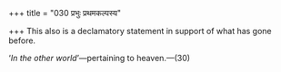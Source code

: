 +++
title = "030 प्रभुः प्रथमकल्पस्य"

+++
This also is a declamatory statement in support of what has gone before.

‘*In the other world*’—pertaining to heaven.—(30)


